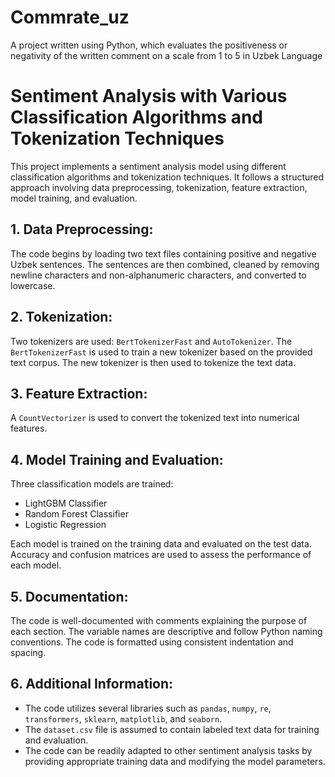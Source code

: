 # Commrate_uz
A project written using Python, which evaluates the positiveness or negativity of the written comment on a scale from 1 to 5 in Uzbek Language
<br>

# Sentiment Analysis with Various Classification Algorithms and Tokenization Techniques

This project implements a sentiment analysis model using different classification algorithms and tokenization techniques. It follows a structured approach involving data preprocessing, tokenization, feature extraction, model training, and evaluation.

## 1. Data Preprocessing:

The code begins by loading two text files containing positive and negative Uzbek sentences. The sentences are then combined, cleaned by removing newline characters and non-alphanumeric characters, and converted to lowercase.

## 2. Tokenization:

Two tokenizers are used: `BertTokenizerFast` and `AutoTokenizer`. The `BertTokenizerFast` is used to train a new tokenizer based on the provided text corpus. The new tokenizer is then used to tokenize the text data.

## 3. Feature Extraction:

A `CountVectorizer` is used to convert the tokenized text into numerical features.

## 4. Model Training and Evaluation:

Three classification models are trained:
- LightGBM Classifier
- Random Forest Classifier
- Logistic Regression

Each model is trained on the training data and evaluated on the test data. Accuracy and confusion matrices are used to assess the performance of each model.

## 5. Documentation:

The code is well-documented with comments explaining the purpose of each section. The variable names are descriptive and follow Python naming conventions. The code is formatted using consistent indentation and spacing.

## 6. Additional Information:

- The code utilizes several libraries such as `pandas`, `numpy`, `re`, `transformers`, `sklearn`, `matplotlib`, and `seaborn`.
- The `dataset.csv` file is assumed to contain labeled text data for training and evaluation.
- The code can be readily adapted to other sentiment analysis tasks by providing appropriate training data and modifying the model parameters.

